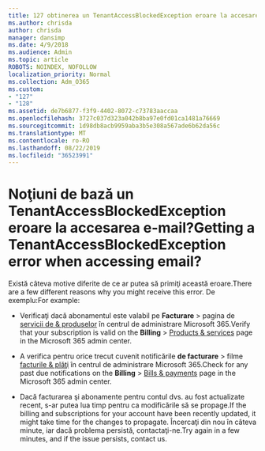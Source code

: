 ```yaml
---
title: 127 obtinerea un TenantAccessBlockedException eroare la accesarea e-mail?
ms.author: chrisda
author: chrisda
manager: dansimp
ms.date: 4/9/2018
ms.audience: Admin
ms.topic: article
ROBOTS: NOINDEX, NOFOLLOW
localization_priority: Normal
ms.collection: Adm_O365
ms.custom:
- "127"
- "128"
ms.assetid: de7b6877-f3f9-4402-8072-c73783aaccaa
ms.openlocfilehash: 3727c037d323a042b8ba97e0fd01ca1481a76669
ms.sourcegitcommit: 1d98db8acb9959aba3b5e308a567ade6b62da56c
ms.translationtype: MT
ms.contentlocale: ro-RO
ms.lasthandoff: 08/22/2019
ms.locfileid: "36523991"
---
```

# <a name="getting-a-tenantaccessblockedexception-error-when-accessing-email"></a><span data-ttu-id="1f272-102">Noţiuni de bază un TenantAccessBlockedException eroare la accesarea e-mail?</span><span class="sxs-lookup"><span data-stu-id="1f272-102">Getting a TenantAccessBlockedException error when accessing email?</span></span>

<span data-ttu-id="1f272-103">Există câteva motive diferite de ce ar putea să primiţi această eroare.</span><span class="sxs-lookup"><span data-stu-id="1f272-103">There are a few different reasons why you might receive this error.</span></span> <span data-ttu-id="1f272-104">De exemplu:</span><span class="sxs-lookup"><span data-stu-id="1f272-104">For example:</span></span>

- <span data-ttu-id="1f272-105">Verificaţi dacă abonamentul este valabil pe **Facturare** \> pagina de [servicii de & produselor](https://portal.office.com/adminportal/home#/subscriptions) în centrul de administrare Microsoft 365.</span><span class="sxs-lookup"><span data-stu-id="1f272-105">Verify that your subscription is valid on the **Billing** \> [Products & services](https://portal.office.com/adminportal/home#/subscriptions) page in the Microsoft 365 admin center.</span></span>

- <span data-ttu-id="1f272-106">A verifica pentru orice trecut cuvenit notificările **de facturare** \> filme [facturile & plăţi](https://portal.office.com/adminportal/home#/billoverview) în centrul de administrare Microsoft 365.</span><span class="sxs-lookup"><span data-stu-id="1f272-106">Check for any past due notifications on the **Billing** \> [Bills & payments](https://portal.office.com/adminportal/home#/billoverview) page in the Microsoft 365 admin center.</span></span>

- <span data-ttu-id="1f272-107">Dacă facturarea şi abonamente pentru contul dvs. au fost actualizate recent, s-ar putea lua timp pentru ca modificările să se propage.</span><span class="sxs-lookup"><span data-stu-id="1f272-107">If the billing and subscriptions for your account have been recently updated, it might take time for the changes to propagate.</span></span> <span data-ttu-id="1f272-108">Încercaţi din nou în câteva minute, iar dacă problema persistă, contactaţi-ne.</span><span class="sxs-lookup"><span data-stu-id="1f272-108">Try again in a few minutes, and if the issue persists, contact us.</span></span>
